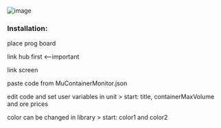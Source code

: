 ![image](https://user-images.githubusercontent.com/93654396/155034263-0ec95b61-5b4c-4ec5-8de8-00772b2fa2be.png)


### Installation:

place prog board

link hub first <--important

link screen

paste code from MuContainerMonitor.json

edit code and set user variables in unit > start: title, containerMaxVolume and ore prices

color can be changed in library > start: color1 and color2
